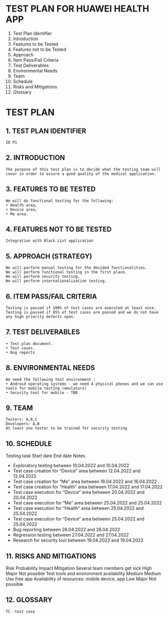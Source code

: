 # **TEST PLAN FOR HUAWEI HEALTH APP**

1. Test Plan Identifier
2. Introduction
3. Features to be Tested
4. Features not to be Tested
5. Approach
6. Item Pass/Fail Criteria
7. Test Deliverables
8. Environmental Needs
9. Team
10. Schedule
11. Risks and Mitigations
12. Glossary

# **TEST PLAN**

## 1. TEST PLAN IDENTIFIER

    ID P1

## 2. INTRODUCTION

    The purpose of this test plan is to decide what the testing team will cover in order to assure a good quality of the medical application.

## 3. FEATURES TO BE TESTED

    We will do functional testing for the following:
    • Health area,
    • Device area,
    • Me area.

## 4. FEATURES NOT TO BE TESTED

    Integration with Black List application

## 5.  APPROACH (STRATEGY)  
    We will perform manual testing for the decided functionalities.
    We will perform functional testing in the first place.
    We will perform security testing.
    We will perform internationalization testing.

## 6. ITEM PASS/FAIL CRITERIA

    Testing is passed if 100% of test cases are executed at least once.
    Testing is passed if 85% of test cases are passed and we do not have any high priority defects open.

## 7. TEST DELIVERABLES

    • Test plan document.
    • Test cases.
    • Bug reports

## 8. ENVIRONMENTAL NEEDS

    We need the following test environment :
    • Android operating systems - we need 4 physical phones and we can use tools for mobile testing (emulators)
    • Security tool for mobile - TBD

## 9. TEAM

    Testers: A,B,C
    Developers: A,B
    At least one tester to be trained for security testing

## 10. SCHEDULE

Testing task Start date End date Notes

- Exploratory testing between 10.04.2022 and 10.04.2022
- Test case creation for “Device” area between 12.04.2022 and 12.04.2022
- Test case creation for “Me” area between 16.04.2022 and 16.04.2022
- Test case creation for “Health” area between 17.04.2022 and 17.04.2022
- Test case execution for “Device” area between 20.04.2022 and 20.04.2022
- Test case execution for “Me” area between 25.04.2022 and 25.04.2022
- Test case execution for “Health” area between  25.04.2022 and 25.04.2022
- Test case execution for “Device” area between 25.04.2022 and 25.04.2022
- Bug reporting between 26.04.2022 and 26.04.2022
- Regression testing between 27.04.2022 and 27.04.2022
- Research for security tool between 19.04.2022 and 19.04.2022

## 11. RISKS AND MITIGATIONS

Risk Probability Impact Mitigation
Several team members get sick High Major Not possible
Test tools and environment availability Medium Medium Use free app
Availability of resources: mobile device, app Low Major Not possible

## 12. GLOSSARY

    TC -test case
